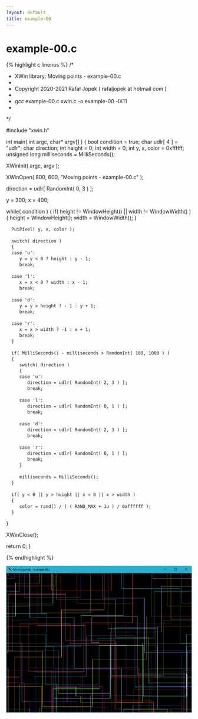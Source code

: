 ```yaml
---
layout: default
title: example-00
---
```


# example-00.c

{% highlight c linenos %}
/*
 * XWin library: Moving points - example-00.c
 *
 * Copyright 2020-2021 Rafał Jopek ( rafaljopek at hotmail com )
 *
 * gcc example-00.c xwin.c -o example-00 -lX11
 *
 */

#include "xwin.h"

int main( int argc, char* argv[] )
{
   bool condition = true;
   char udlr[ 4 ] = "udlr";
   char direction;
   int height = 0;
   int width = 0;
   int y, x, color = 0xffffff;
   unsigned long milliseconds = MilliSeconds();

   XWinInit( argc, argv );

   XWinOpen( 800, 600, "Moving points - example-00.c" );

   direction = udlr[ RandomInt( 0, 3 ) ];

   y = 300;
   x = 400;

   while( condition )
   {
      if( height != WindowHeight() || width != WindowWidth() )
      {
         height = WindowHeight();
         width = WindowWidth();
      }

      PutPixel( y, x, color );

      switch( direction )
      {
      case 'u':
         y = y < 0 ? height : y - 1;
         break;

      case 'l':
         x = x < 0 ? width : x - 1;
         break;

      case 'd':
         y = y > height ? - 1 : y + 1;
         break;

      case 'r':
         x = x > width ? -1 : x + 1;
         break;
      }

      if( MilliSeconds() - milliseconds > RandomInt( 100, 1000 ) )
      {
         switch( direction )
         {
         case 'u':
            direction = udlr[ RandomInt( 2, 3 ) ];
            break;

         case 'l':
            direction = udlr[ RandomInt( 0, 1 ) ];
            break;

         case 'd':
            direction = udlr[ RandomInt( 2, 3 ) ];
            break;

         case 'r':
            direction = udlr[ RandomInt( 0, 1 ) ];
            break;
         }

         milliseconds = MilliSeconds();
      }

      if( y < 0 || y > height || x < 0 || x > width )
      {
         color = rand() / ( ( RAND_MAX + 1u ) / 0xffffff );
      }
   }

   XWinClose();

   return 0;
}

{% endhighlight %}

![XWin](../../assets/img/moving_points/example-00.png)